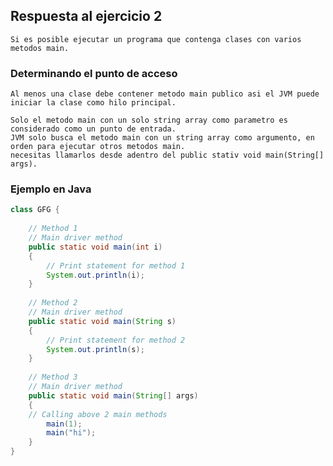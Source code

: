 ## Respuesta al ejercicio 2
    
    Si es posible ejecutar un programa que contenga clases con varios metodos main.

### Determinando el punto de acceso
    
    Al menos una clase debe contener metodo main publico asi el JVM puede iniciar la clase como hilo principal.

    Solo el metodo main con un solo string array como parametro es considerado como un punto de entrada. 
    JVM solo busca el metodo main con un string array como argumento, en orden para ejecutar otros metodos main.
    necesitas llamarlos desde adentro del public stativ void main(String[] args).

### Ejemplo en Java
```Java
class GFG {
    
    // Method 1
    // Main driver method
    public static void main(int i)
    {
        // Print statement for method 1
        System.out.println(i);
    }
     
    // Method 2
    // Main driver method
    public static void main(String s)
    {
        // Print statement for method 2
        System.out.println(s);
    }
     
    // Method 3
    // Main driver method
    public static void main(String[] args)
    {
    // Calling above 2 main methods
        main(1);
        main("hi");
    }
}
```
